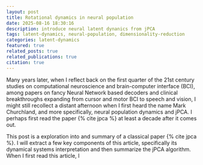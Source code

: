 ```yaml
---
layout: post
title: Rotational dynamics in neural population
date: 2025-08-16 18:30:16
description: introduce neural latent dynanics from jPCA 
tags: latent-dynamics, neural-population, dimensionality-reduction
categories: latent-dynamics
featured: true
related_posts: true
related_publications: true
citation: true
---
```


Many years later, when I reflect back on the first quarter of the 21st century studies on computational neuroscience and  brain-computer interface (BCI), among papers on fancy Neural Network based decoders and clinical breakthroughs expanding from cursor and motor BCI to speech and vision,  I might still recollect a distant afternoon when I first heard the name Mark Churchland, and more specifically, neural population dynamics and jPCA. I perhaps first read the paper {% cite jpca %} at least a decade after it comes out. 

This post is a exploration into and summary of a classical paper {% cite jpca %}. I will extract a few key components of this article, specifically its dynamical systems interpretation and then summarize the jPCA algorithm. When I first read this article, I 